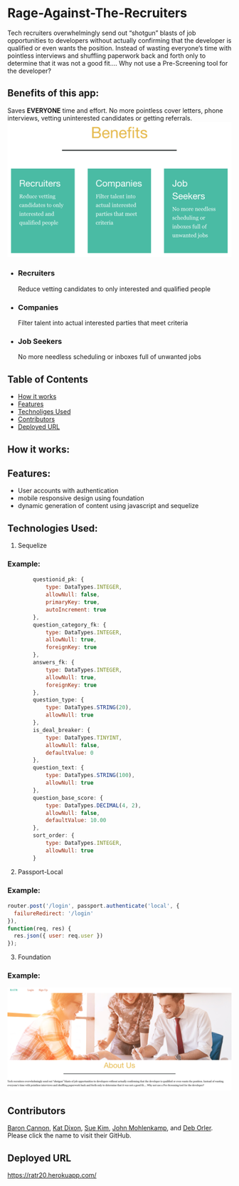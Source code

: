 # Rage-Against-The-Recruiters
Tech recruiters overwhelmingly send out “shotgun” blasts of job opportunities to developers without actually confirming that the developer is qualified or even wants the position. Instead of wasting everyone’s time with pointless interviews and shuffling paperwork back and forth only to determine that it was not a good fit…. Why not use a Pre-Screening tool for the developer?

## Benefits of this app:
Saves **EVERYONE** time and effort. No more pointless cover letters, phone interviews, vetting uninterested candidates or getting referrals.
![benefits](./assets/screenshots/benefits.png)
- ### Recruiters
    Reduce vetting candidates to only interested and qualified people
- ### Companies
    Filter talent into actual interested parties that meet criteria
- ### Job Seekers
    No more needless scheduling or inboxes full of unwanted jobs

## Table of Contents
* [How it works](#how-it-works)
* [Features](#features)
* [Technoliges Used](#technologies-used)
* [Contributors](#contributors)
* [Deployed URL](#deployed-url)

## How it works:

## Features:
- User accounts with authentication
- mobile responsive design using foundation
- dynamic generation of content using javascript and sequelize

## Technologies Used:
1. Sequelize
### Example:
```javascript
        questionid_pk: {
            type: DataTypes.INTEGER,
            allowNull: false,
            primaryKey: true,
            autoIncrement: true
        },
        question_category_fk: {
            type: DataTypes.INTEGER,
            allowNull: true,
            foreignKey: true
        },
        answers_fk: {
            type: DataTypes.INTEGER,
            allowNull: true,
            foreignKey: true
        },
        question_type: {
            type: DataTypes.STRING(20),
            allowNull: true
        },
        is_deal_breaker: {
            type: DataTypes.TINYINT,
            allowNull: false,
            defaultValue: 0
        },
        question_text: {
            type: DataTypes.STRING(100),
            allowNull: true
        },
        question_base_score: {
            type: DataTypes.DECIMAL(4, 2),
            allowNull: false,
            defaultValue: 10.00
        },
        sort_order: {
            type: DataTypes.INTEGER,
            allowNull: true
        }
```

2. Passport-Local
### Example:
```javascript
router.post('/login', passport.authenticate('local', { 
  failureRedirect: '/login' 
}),
function(req, res) {
  res.json({ user: req.user })
});
```

3. Foundation
### Example:
![mainpage](./assets/screenshots/mainpage.png)

## Contributors
[Baron Cannon](https://github.com/BCannon88), [Kat Dixon](https://github.com/TwyllBlackleaf), [Sue Kim](https://github.com/suekimpaulsen), [John Mohlenkamp](https://github.com/Mohlenkamp), and [Deb Orler](https://github.com/dorler).
Please click the name to visit their GitHub.

## Deployed URL
https://ratr20.herokuapp.com/

